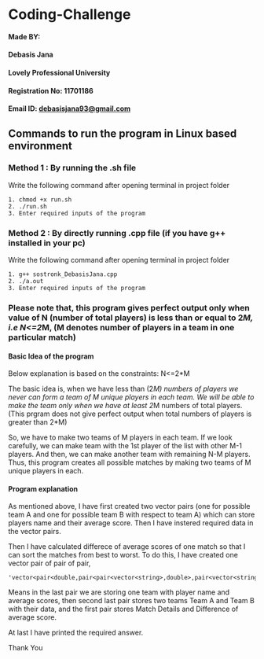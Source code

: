 # Coding-Challenge

#### Made BY: 
#### Debasis Jana
#### Lovely Professional University
#### Registration No: 11701186
#### Email ID: debasisjana93@gmail.com

## Commands to run the program in Linux based environment 

### Method 1 : By running the .sh file
Write the following command after opening terminal in project folder

    1. chmod +x run.sh
    2. ./run.sh
    3. Enter required inputs of the program

### Method 2 : By directly running .cpp file (if you have g++ installed in your pc)
Write the following command after opening terminal in project folder

    1. g++ sostronk_DebasisJana.cpp
    2. ./a.out
    3. Enter required inputs of the program

### Please note that, this program gives perfect output only when value of N (number of total players) is less than or equal to 2*M, i.e N<=2*M, (M denotes number of players in a team in one particular match)

#### Basic Idea of the program
Below explanation is based on the constraints: N<=2*M

The basic idea is, when we have less than (2*M) numbers of players we never can form a team of M unique players in each team. We will be able to make the team only when we have at least 2*M numbers of total players. (This prgram does not give perfect output when total numbers of players is greater than 2*M)

So, we have to make two teams of M players in each team. If we look carefully, we can make team with the 1st player of the list with other M-1 players. And then, we can make another team with remaining N-M players. Thus, this program creates all possible matches by making two teams of M unique players in each.

#### Program explanation
As mentioned above, I have first created two vector pairs (one for possible team A and one for possible team B with respect to team A) which can store players name and their average score. 
Then I have instered required data in the vector pairs.

Then I have calculated differece of average scores of one match so that I can sort the matches from best to worst.
To do this, I have created one vector pair of pair of pair,

    'vector<pair<double,pair<pair<vector<string>,double>,pair<vector<string>,double>>>>answer;'

Means in the last pair we are storing one team with player name and average scores, then second last pair stores two teams Team A and Team B with their data, and the first pair stores Match Details and Difference of average score.

At last I have printed the required answer.

Thank You